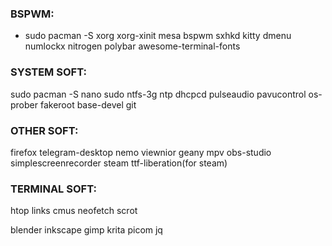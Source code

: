 ### BSPWM:
* sudo pacman -S xorg xorg-xinit mesa bspwm sxhkd kitty dmenu numlockx nitrogen polybar awesome-terminal-fonts

### SYSTEM SOFT:
sudo pacman -S nano sudo ntfs-3g ntp dhcpcd pulseaudio pavucontrol os-prober fakeroot base-devel git

### OTHER SOFT:
firefox telegram-desktop nemo viewnior geany mpv obs-studio simplescreenrecorder steam ttf-liberation(for steam)

### TERMINAL SOFT:
htop links cmus neofetch scrot

blender inkscape  gimp krita picom   jq
